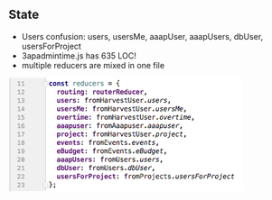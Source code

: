 ## State

* Users confusion: users, usersMe, aaapUser, aaapUsers, dbUser, usersForProject
* 3apadmintime.js has 635 LOC!
* multiple reducers are mixed in one file

![Reducers](images/reducers.png)
